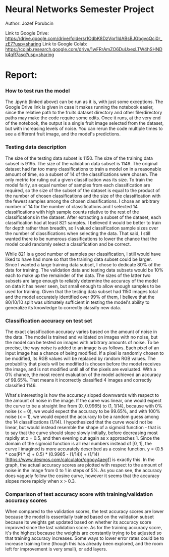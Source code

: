 # Neural Networks Semester Project
Author: Jozef Porubcin

Link to Google Drive: https://drive.google.com/drive/folders/1OdbK8DzVpr1IdABsBJGbgvoQci0r_zE7?usp=sharing
Link to Google Colab: https://colab.research.google.com/drive/1wFRrAmZO6DuUxexLTW4hSHNDk4qR7asq?usp=sharing

# Report:

### How to test run the model

The .ipynb (linked above) can be run as it is, with just some exceptions. The Google Drive link is given in case it makes running the notebook easier, since the relative path to the fruits dataset directory and other file/directory paths may make the code require some edits. Once it runs, at the very end of the notebook, the output is a single fruit image selected from the dataset, but with increasing levels of noise. You can rerun the code multiple times to see a different fruit image, and the model's predictions.

### Testing data description

The size of the testing data subset is 1150. The size of the training data subset is 9195. The size of the validation data subset is 1149. The original dataset had far too many classifications to train a model on in a reasonable amount of time, so a subset of 14 of the classifications were chosen. The only metric for ruling out a given classification was its size. To train the model fairly, an equal number of samples from each classification are required, so the size of the subset of the dataset is equal to the product of the number of chosen classifications and the size of the classification with the fewest samples among the chosen classifications. I chose an arbitrary number of 14 for the number of classifications and I selected 14 classifications with high sample counts relative to the rest of the classifications in the dataset. After extracting a subset of the dataset, each classification had at least 821 samples. I believed it would be better to train for depth rather than breadth, so I valued classification sample sizes over the number of classifications when selecting the data. That said, I still wanted there to be numerous classifications to lower the chance that the model could randomly select a classification and be correct.

While 821 is a good number of samples per classification, I still would have liked to have had more so that the training data subset could be larger. Since I wanted a large training data subset, I chose to dedicate 80% of the data for training. The validation data and testing data subsets would be 10% each to make up the remainder of the data. The sizes of the latter two subsets are large enough to reliably determine the accuracy of the model on data it has never seen, but small enough to allow enough samples to be used for training. Given that the testing data subset had 1150 images total and the model accurately identified over 99% of them, I believe that the 80/10/10 split was ultimately sufficient in testing the model's ability to generalize its knowledge to correctly classify new data.

### Classification accuracy on test set

The exact classification accuracy varies based on the amount of noise in the data. The model is trained and validated on images with no noise, but the model can be tested on images with arbitrary amounts of noise. To be precise, the way noise is added to an image is as follows. Each pixel of an input image has a chance of being modified. If a pixel is randomly chosen to be modified, its RGB values will be replaced by random RGB values. The probability that pixels will be modified is chosen before the model receives the image, and is not modified until all of the pixels are evaluated. With a 0% chance, the most recent evaluation of the model achieved an accuracy of 99.65%. That means it incorrectly classified 4 images and correctly classified 1146.

What's interesting is how the accuracy sloped downwards with respect to the amount of noise in the image. If the curve was linear, one would expect the curve to be a straight line from (0, 0.9965) to (1, 1/14), because with 0% noise (x = 0), we would expect the accuracy to be 99.65%, and with 100% noise (x = 1), we would expect the accuracy to be a random guess among the 14 classifications (1/14). I hypothesized that the curve would not be linear, but would instead resemble the shape of a sigmoid function - that is to say that the curve should slope slowly initially, before decreasing most rapidly at x = 0.5, and then evening out again as x approaches 1. Since the domain of the sigmoid function is all real numbers instead of [0, 1], the curve I imagined is more accurately described as a cosine function. y = (0.5 * cos(PI * x) + 0.5) * (0.9965 - (1/14)) + (1/14) [https://www.desmos.com/calculator/ogpoy4aegf] is exactly this. In the graph, the actual accuracy scores are plotted with respect to the amount of noise in the image from 0 to 1 in steps of 5%. As you can see, the accuracy does vaguely follow the cosine curve, however it seems that the accuracy slopes more rapidly when x > 0.3.

### Comparison of test accuracy score with training/validation accuracy scores

When compared to the validation scores, the test accuracy scores are lower because the model is essentially trained based on the validation subset because its weights get updated based on whether its accuracy score improved since the last validation score. As for the training accuracy score, it's the highest because the weights are constantly trying to be adjusted so that training accuracy increases. Some ways to lower error rates could be to increase training time (though this has already been explored, and the room left for improvement is very small), or add layers.

